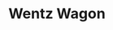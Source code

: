 ---
pid: llg57
title: Wentz Wagon
location_transcription: in front of the line
coordinates: "[-75.167682614108, 39.900726455591]"
zipcode: 
gen_neighborhood: 
neighborhood: 
outside_phl: 
age: 
age_range: 
instagram: 
image_file_name: llg_57.jpg
proposal_transcription: WENTZ11
topic: Sports
topic_summary: '0'
type: Sculpture Statue
keywords_other: carson wentz, football, eagles
credit: 
image_labels: 
twitter: 
facebook: 
permalink: "/monuments/llg57/"
layout: item-page
---